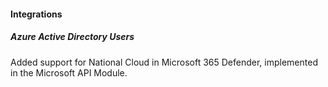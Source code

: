 #### Integrations

##### Azure Active Directory Users

Added support for National Cloud in Microsoft 365 Defender, implemented in the Microsoft API Module.
